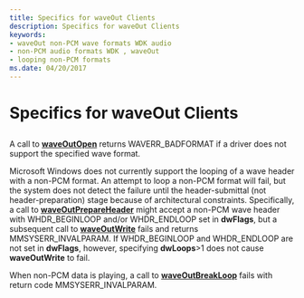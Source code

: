 ```yaml
---
title: Specifics for waveOut Clients
description: Specifics for waveOut Clients
keywords:
- waveOut non-PCM wave formats WDK audio
- non-PCM audio formats WDK , waveOut
- looping non-PCM formats
ms.date: 04/20/2017
---
```


# Specifics for waveOut Clients


## <span id="specifics_for_waveout_clients"></span><span id="SPECIFICS_FOR_WAVEOUT_CLIENTS"></span>


A call to [**waveOutOpen**](/previous-versions/dd743866(v=vs.85)) returns WAVERR\_BADFORMAT if a driver does not support the specified wave format.

Microsoft Windows does not currently support the looping of a wave header with a non-PCM format. An attempt to loop a non-PCM format will fail, but the system does not detect the failure until the header-submittal (not header-preparation) stage because of architectural constraints. Specifically, a call to [**waveOutPrepareHeader**](/previous-versions/dd743868(v=vs.85)) might accept a non-PCM wave header with WHDR\_BEGINLOOP and/or WHDR\_ENDLOOP set in **dwFlags**, but a subsequent call to [**waveOutWrite**](/previous-versions/dd743876(v=vs.85)) fails and returns MMSYSERR\_INVALPARAM. If WHDR\_BEGINLOOP and WHDR\_ENDLOOP are not set in **dwFlags**, however, specifying **dwLoops**&gt;1 does not cause **waveOutWrite** to fail.

When non-PCM data is playing, a call to [**waveOutBreakLoop**](/previous-versions/dd743854(v=vs.85)) fails with return code MMSYSERR\_INVALPARAM.

 

